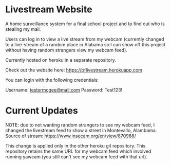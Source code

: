# Livestream Website
A home surveillance system for a final school project and to find out who is stealing my mail.

Users can log in to view a live stream from my webcam (currently changed to a live-stream of a random place in Alabama so I can show off this project without having
random strangers view my webcam feed).

Currently hosted on heroku in a separate repository.

Check out the website here: https://bflivestream.herokuapp.com

You can login with the following credentials:

Username: testermcgee@mail.com
Password: Test123!

# Current Updates
NOTE: due to not wanting random strangers to see my webcam feed, I changed the livestream feed to show a street in Montevallo, Alambama.
Source of stream: https://www.insecam.org/en/view/870988/

This change is applied only in the other heroku git repository. This repository retains the same URL for my webcam feed which involved running yawcam (you still can't see my webcam feed with that url).
